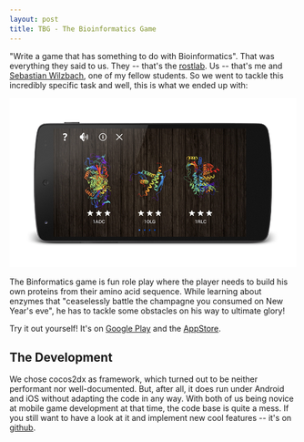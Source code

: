 ```yaml
---
layout: post
title: TBG - The Bioinformatics Game 
---
```



"Write a game that has something to do with Bioinformatics". That was everything they said to us. They -- that's the [rostlab](https://rostlab.org). Us -- that's me and [Sebastian Wilzbach](http://seb.wilzba.ch), one of my fellow students. So we went to tackle this incredibly specific task and well, this is what we ended up with: 

![Screenshot of the game](/assets/projects/2014-01-16_tbg/tbg-phone.png)

The Binformatics game is fun role play where the player needs to build his own proteins from their amino acid sequence. While learning about enzymes that "ceaselessly battle the champagne you consumed on New Year's eve", he has to tackle some obstacles on his way to ultimate glory!

Try it out yourself! It's on [Google Play](https://play.google.com/store/apps/details?id=org.rostlab.tbg2&hl=en) and the [AppStore](https://itunes.apple.com/us/artist/rostlab/id567458979). 

## The Development
We chose cocos2dx as framework, which turned out to be neither performant nor well-documented. But, after all, it does run under Android and iOS without adapting the code in any way. With both of us being novice at mobile game development at that time, the code base is quite a mess. If you still want to have a look at it and implement new cool features -- it's on [github](https://github.com/grst/rostlab-tbg). 
